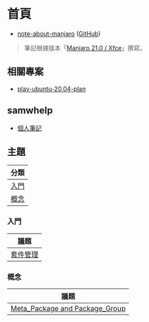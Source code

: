 
# 首頁

* [note-about-manjaro](https://samwhelp.github.io/note-about-manjaro/) ([GitHub](https://github.com/samwhelp/note-about-manjaro))

> 筆記根據版本「[Manjaro 21.0 / Xfce](https://samwhelp.github.io/note-about-manjaro/read/version/21/download.html)」撰寫。

## 相關專案

* [play-ubuntu-20.04-plan](https://github.com/samwhelp/play-ubuntu-20.04-plan)


## samwhelp

* [個人筆記](https://samwhelp.github.io/book/)


## 主題

| 分類 |
| --- |
| [入門](#入門) |
| [概念](#概念) |


### 入門

| 議題 |
| --- |
| [套件管理](https://samwhelp.github.io/note-about-manjaro/read/start/package_management.html) |


### 概念

| 議題 |
| --- |
| [Meta_Package and Package_Group](https://samwhelp.github.io/note-about-manjaro/read/concept/meta_package_and_package_group.html) |
